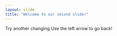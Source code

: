 ```yaml
---
layout: slide
title: "Welcome to our second slide!"
---
```

Try another changing
Use the left arrow to go back!
